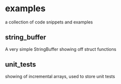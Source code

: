 # examples
a collection of code snippets and examples

## string_buffer
A very simple StringBuffer showing off struct functions

## unit_tests
showing of incremental arrays, used to store unit tests

